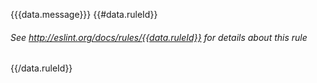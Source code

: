 {{{data.message}}}
{{#data.ruleId}}

###### See http://eslint.org/docs/rules/{{data.ruleId}} for details about this rule

{{/data.ruleId}}
